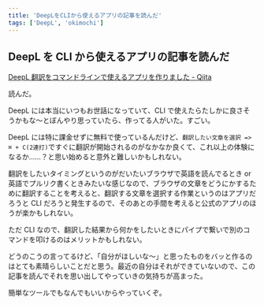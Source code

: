 ```yaml
---
title: 'DeepLをCLIから使えるアプリの記事を読んだ'
tags: ['DeepL', 'okimochi']
---
```


## DeepL を CLI から使えるアプリの記事を読んだ

[DeepL 翻訳をコマンドラインで使えるアプリを作りました \- Qiita](https://qiita.com/adelie_pf/items/c6991d8e8a795f5333f8)

読んだ。

DeepL には本当にいつもお世話になっていて、CLI で使えたらたしかに良さそうかもな〜とぼんやり思っていたら、作ってる人がいた。すごい。

DeepL には特に課金せずに無料で使っているんだけど、`翻訳したい文章を選択 => ⌘ + C(2連打)`ですぐに翻訳が開始されるのがなかなか良くて、これ以上の体験になるか……？と思い始めると意外と難しいかもしれない。

翻訳をしたいタイミングというのがだいたいブラウザで英語を読んでるとき or 英語でプルリク書くときみたいな感じなので、ブラウザの文章をどうにかするために翻訳することを考えると、翻訳する文章を選択する作業というのはアプリだろうと CLI だろうと発生するので、そのあとの手間を考えると公式のアプリのほうが楽かもしれない。

ただ CLI なので、翻訳した結果から何かをしたいときにパイプで繋いで別のコマンドを叩けるのはメリットかもしれない。

どうのこうの言ってるけど、「自分がほしいな〜」と思ったものをバッと作るのはとても素晴らしいことだと思う。最近の自分はそれができていないので、この記事を読んでそれを思い出してやっていきの気持ちが高まった。

簡単なツールでもなんでもいいからやっていくぞ。
